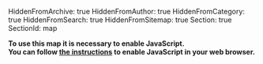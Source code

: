 HiddenFromArchive: true
HiddenFromAuthor: true
HiddenFromCategory: true
HiddenFromSearch: true
HiddenFromSitemap: true
Section: true
SectionId: map

<script type="text/javascript">
	// Default map location and configuration
	var mapBaseURL = "https://kartevonmorgen.org/"
    var currentTag = ["#greenfilm"]
    var currentLocation = [37.788,-30.938];
	var currentZoomLevel = 3.00;
	
	// Search for a location using the nominatim openstreetmap api
	function searchLocation(search) {
		event.preventDefault();
		if(search.value) {
			var xhr = new XMLHttpRequest();
			xhr.open('GET', `https://nominatim.openstreetmap.org/search?q=${search.value}&format=json&polygon=1&addressdetails=0`);
			xhr.onload = function() {
				if (xhr.status === 200) {
					var response = JSON.parse(xhr.responseText)
					var zoomLevel = getZoomLevel(response[0]["boundingbox"]);
					mapControl(null, [response[0]["lat"], response[0]["lon"]], zoomLevel, null)
					search.value = '';
				}
				else {
					alert('Search failed.  Returned status of ' + xhr.status);
				}
			};
			xhr.send(); 
		}
	}
	// Get a suitable zoom level for the size of the searched entity
	function getZoomLevel(boundingBox) {
		var size = Math.max(boundingBox[1]-boundingBox[0], boundingBox[3]-boundingBox[2]);
		// Look up zoom level: TO BE REPLACED BY SOME FANCY FORMULAR!!
		if (size < 0.05) { return 15} else
		if (size < 0.1) { return 14} else
		if (size < 0.3) { return 12} else
		if (size < 0.5) { return 11} else
		if (size < 1) { return 10} else
		if (size < 2) { return 9} else
		if (size < 4) { return 8} else
		if (size < 5) { return 6} else
		if (size < 10) { return 4} else {
			return 3.00
		}
	}
	// Function to control the iframe content
	function mapControl(element, loc, zoom, tag) {
		// If opened by onclick disable default (adding # to the url)
		if (event && element) {
			event.preventDefault();
			// Change the active element (style)
			if (element.parentElement.id == "categoryDropdown") {
				activeElement.classList.remove("active");
				element.classList.add("active");
				activeElement = element;
			}
			};
		// Checks if a new location, tag or zoom level is passed to the function
		// Using the default values if not
		currentLocation = Object.is(loc, null) ? currentLocation : loc;
		currentZoomLevel = Object.is(zoom, null) ? currentZoomLevel : zoom;
		currentTag = Object.is(tag, null) ? currentTag : tag;
		if (tag) {
			// Only change the search so a changed position by the user is not overwritten
			var url = `${mapBaseURL}#/?search=${encodeURI(currentTag.join(' ')).replace(/#/g,'%23')}`;
		} else {
			var url = `${mapBaseURL}#/?center=${currentLocation.join(',')}&zoom=${currentZoomLevel}&search=${encodeURI(currentTag.join(' ')).replace(/#/g,'%23')}`;
		}
		// Change iframe URL
		document.getElementById('greenProductionMap').src = url;
	}
	// Load the map via cookie or button click
	function loadMap(runtype) {
		if (runtype == "button") {
			cookieChoice = document.getElementById('saveSetting').checked
			if (cookieChoice) {
				createCookie("map", cookieChoice, 365)
			}
		}
		document.getElementById('map').style.background = 'none';
		document.getElementById('mapContainer').style["display"] = "";
		document.getElementById('privacyWarning').style["display"] = "none";
		mapControl(null, null, null, null);
	}
	// Cookie helpers
	function createCookie(cookieName,value,daysToExpire){
		var date = new Date();
		date.setTime(date.getTime()+(daysToExpire*24*60*60*1000));
		document.cookie = cookieName + "=" + value + "; expires=" + date.toGMTString();
	}
	function accessCookie(cookieName) {
		var name = cookieName + "=";
		var allCookieArray = document.cookie.split(';');
		for(var i=0; i<allCookieArray.length; i++) {
			var temp = allCookieArray[i].trim();
			if (temp.indexOf(name)==0)
			return temp.substring(name.length,temp.length);
 	  	}
		return "";
	}
	// Checks if a cookie exist and shows the map in case
	function cookieCheck() {
		var mapCookie = accessCookie("map");
		if (mapCookie === String(true)) {
			loadMap("cookie");
		}
	}
</script>

<div id ="mapContainer" style="display:none">
	<div markdown="1">#### Shortcuts</div>
	<div class="row justify-content-center text-white">
		<div class="col pt-2">
			<div class="dropdown" id="region">
				<button class="btn btn-secondary dropdown-toggle" type="button" id="categoryDropdownButton" data-toggle="dropdown" aria-haspopup="true" aria-expanded="false">
					Select Category
				</button>
				<ul class="dropdown-menu scrollable-menu" id="categoryDropdown" role="menu" aria-labelledby="categoryDropdownButton">
					<a class="dropdown-item font-weight-bold active" id="defaultActive" href="#" onclick="mapControl(this, null, null, ['#greenfilm']);">All Entries</a>
					<a class="dropdown-item" href="#" onclick="mapControl(this, null, null, ['#greenfilm', '#filmmakers4future']);">Our Supporters</a>
					<div class="dropdown-divider"></div>
					<h6 class="dropdown-header">Accomodation</h6>
					<a class="dropdown-item font-weight-bold" href="#" onclick="mapControl(this, null, null, ['#greenfilm', '#accomodation']);">All Entries</a>
					<a class="dropdown-item" href="#" onclick="mapControl(this, null, null, ['#greenfilm', '#accomodation', '#apartment']);">Apartments</a>
					<a class="dropdown-item" href="#" onclick="mapControl(this, null, null, ['#greenfilm', '#accomodation', '#hotel']);">Hotels</a>
					<div class="dropdown-divider"></div>
					<h6 class="dropdown-header">Departments</h6>
					<a class="dropdown-item" href="#" onclick="mapControl(this, null, null, ['#greenfilm', '#camera']);">Camera</a>
					<a class="dropdown-item" href="#" onclick="mapControl(this, null, null, ['#greenfilm', '#catering']);">Catering</a>
					<a class="dropdown-item" href="#" onclick="mapControl(this, null, null, ['#greenfilm', '#costume']);">Costume</a>
					<a class="dropdown-item" href="#" onclick="mapControl(this, null, null, ['#greenfilm', '#electricians']);">Electricians</a>
					<a class="dropdown-item" href="#" onclick="mapControl(this, null, null, ['#greenfilm', '#grip']);">Grip</a>
					<a class="dropdown-item" href="#" onclick="mapControl(this, null, null, ['#greenfilm', '#hairandmakeup']);">Hair & Makeup</a>
					<a class="dropdown-item" href="#" onclick="mapControl(this, null, null, ['#greenfilm', '#location']);">Location</a>
					<a class="dropdown-item" href="#" onclick="mapControl(this, null, null, ['#greenfilm', '#postproduction']);">Post-Production</a>
					<a class="dropdown-item" href="#" onclick="mapControl(this, null, null, ['#greenfilm', '#production']);">Production</a>
					<a class="dropdown-item" href="#" onclick="mapControl(this, null, null, ['#greenfilm', '#props']);">Props</a>
					<a class="dropdown-item" href="#" onclick="mapControl(this, null, null, ['#greenfilm', '#setdesign']);">Set-Design</a>
					<a class="dropdown-item" href="#" onclick="mapControl(this, null, null, ['#greenfilm', '#sfx']);">SFX</a>
					<a class="dropdown-item" href="#" onclick="mapControl(this, null, null, ['#greenfilm', '#sound']);">Sound</a>
					<a class="dropdown-item" href="#" onclick="mapControl(this, null, null, ['#greenfilm', '#transportation']);">Transportation</a>
					<a class="dropdown-item" href="#" onclick="mapControl(this, null, null, ['#greenfilm', '#vfx']);">VFX</a>
					<div class="dropdown-divider"></div>
					<h6 class="dropdown-header">Rentals</h6>
					<a class="dropdown-item font-weight-bold" href="#" onclick="mapControl(this, null, null, ['#greenfilm', '#rental']);">All Entries</a>
					<a class="dropdown-item" href="#" onclick="mapControl(this, null, null, ['#greenfilm', '#rental', '#camera']);">Camera</a>
					<a class="dropdown-item" href="#" onclick="mapControl(this, null, null, ['#greenfilm', '#rental', '#grip']);">Grip</a>
					<a class="dropdown-item" href="#" onclick="mapControl(this, null, null, ['#greenfilm', '#rental', '#light']);">Light</a>
					<a class="dropdown-item" href="#" onclick="mapControl(this, null, null, ['#greenfilm', '#rental', '#vehicles']);">Vehicles</a>
					<div class="dropdown-divider"></div>
					<h6 class="dropdown-header">Sharing</h6>
					<a class="dropdown-item font-weight-bold" href="#" onclick="mapControl(this, null, null, ['#greenfilm', '#sharing']);">All Entries</a>
					<a class="dropdown-item" href="#" onclick="mapControl(this, null, null, ['#greenfilm', '#sharing', '#carsharing']);">Car Sharing</a>
					<a class="dropdown-item" href="#" onclick="mapControl(this, null, null, ['#greenfilm', '#sharing', '#bikesharing']);">Bike Sharing</a>
					<div class="dropdown-divider"></div>
					<h6 class="dropdown-header">Other</h6>
					<a class="dropdown-item" href="#" onclick="mapControl(this, null, null, ['#greenfilm', '#greenconsulting']);">Green Consulting</a>
					<a class="dropdown-item" href="#" onclick="mapControl(this, null, null, ['#greenfilm', '#shootinglocation']);">Shooting Locations</a>
					<a class="dropdown-item" href="#" onclick="mapControl(this, null, null, ['#greenfilm', '#filmcommission']);">Film Commissions</a>
					<a class="dropdown-item" href="#" onclick="mapControl(this, null, null, ['#greenfilm', '#filmfestival']);">Film Festival</a>
				</ul>
			</div>
		</div>
		<div class="col pt-2">
			<div class="dropdown" id="cities">
				<button class="btn btn-secondary dropdown-toggle" type="button" id="cityDropdownButton" data-toggle="dropdown" aria-haspopup="true" aria-expanded="false">
					Select City
				</button>
				<ul class="dropdown-menu scrollable-menu" role="menu" aria-labelledby="cityDropdownButton">
					<h6 class="dropdown-header">Canada</h6>
					<a class="dropdown-item" href="#" onclick="mapControl(this, [45.493,-73.692], 10.00, null);">Montréal</a>
					<a class="dropdown-item" href="#" onclick="mapControl(this, [46.803,-71.293], 10.00, null);">Québec</a>
					<a class="dropdown-item" href="#" onclick="mapControl(this, [43.680,-79.443], 10.00, null);">Toronto</a>
					<a class="dropdown-item" href="#" onclick="mapControl(this, [49.253,-123.139], 10.00, null);">Vancouver</a>
					<div class="dropdown-divider"></div>
					<h6 class="dropdown-header">Germany</h6>
					<a class="dropdown-item" href="#" onclick="mapControl(this, [52.503,13.293], 11.00, null);">Berlin</a>
					<a class="dropdown-item" href="#" onclick="mapControl(this, [50.975,11.014], 11.00, null);">Erfurt</a>
					<a class="dropdown-item" href="#" onclick="mapControl(this, [53.548,9.957], 11.00, null);">Hamburg</a>
					<a class="dropdown-item" href="#" onclick="mapControl(this, [50.939,6.944], 11.00, null);">Köln</a>
					<a class="dropdown-item" href="#" onclick="mapControl(this, [51.340,12.335], 11.00, null);">Leipzig</a>
					<a class="dropdown-item" href="#" onclick="mapControl(this, [48.134,11.544], 11.00, null);">München</a>
					<a class="dropdown-item" href="#" onclick="mapControl(this, [52.399,13.011], 11.00, null);">Potsdam</a>
					<div class="dropdown-divider"></div>
					<h6 class="dropdown-header">UK</h6>
					<a class="dropdown-item" href="#" onclick="mapControl(this, [51.452,-2.606], 10.00, null);">Bristol</a>
					<a class="dropdown-item" href="#" onclick="mapControl(this, [51.480,-3.190], 10.00, null);">Cardiff</a>
					<a class="dropdown-item" href="#" onclick="mapControl(this, [51.500,-0.196], 10.00, null);">London</a>
					<div class="dropdown-divider"></div>
					<h6 class="dropdown-header">USA</h6>
					<a class="dropdown-item" href="#" onclick="mapControl(this, [33.747,-84.398], 10.00, null);">Atlanta</a>
					<a class="dropdown-item" href="#" onclick="mapControl(this, [41.877,-87.670], 10.00, null);">Chicago</a>
					<a class="dropdown-item" href="#" onclick="mapControl(this, [34.026,-118.264], 10.00, null);">Los Angeles</a>
					<a class="dropdown-item" href="#" onclick="mapControl(this, [25.778,-80.211], 10.00, null);">Miami</a>
					<a class="dropdown-item" href="#" onclick="mapControl(this, [44.958,-93.309], 10.00, null);">Minneapolis</a>
					<a class="dropdown-item" href="#" onclick="mapControl(this, [29.931,-90.102], 10.00, null);">New Orleans</a>
					<a class="dropdown-item" href="#" onclick="mapControl(this, [40.679,-73.996], 10.00, null);">New Yorck</a>
					<a class="dropdown-item" href="#" onclick="mapControl(this, [47.591,-122.324], 10.00, null);">Seattle</a>
				</ul>
			</div>
		</div>
		<div class="col pt-2">
				<div class="dropdown" id="region">
					<button class="btn btn-secondary dropdown-toggle" type="button" id="regionDropdownButton" data-toggle="dropdown" aria-haspopup="true" aria-expanded="false">
						Select Region
					</button>
					<div class="dropdown-menu scrollable-menu" role="menu" aria-labelledby="regionDropdownButton">
						<a class="dropdown-item" href="#" onclick="mapControl(this, [46.195,7.031], 5.00, null);">Europe</a>
						<a class="dropdown-item" href="#" onclick="mapControl(this, [43.069,-96.328], 4.00, null);">North America</a>
					</div>
				</div>
		</div>
		<div class="col-xl-5 col-lg-5 pt-2">
			<form onsubmit="searchLocation(document.getElementById('locationSearch'))">
				<div class="input-group">
					<input type="text" id="locationSearch" class="form-control" placeholder="Search Location">
					<div class="input-group-append">
						<button class="btn btn-success" type="submit">Go</button> 
					</div>
				</div>
			</form>
		</div>
	</div>
	<iframe class="pt-3" id="greenProductionMap" name="greenProductionMap" style="height:75vh;border: none;" width="100%" height="100%"></iframe>
	<div markdown="1">**Please note:** If we have forgotten a category or an important film city in the shortcuts, please [contact us](/contact/).</div>
</div>

<div class="text-center text-white pt-5 pb-5" id="privacyWarning" style="display:none;" markdown="1">
**Privacy notice**  
This map uses the external services [mapoftomorrow.org](http://mapoftomorrow.org/) and [openstreetmap.org](https://openstreetmap.org/).  
You can find more information about this in our [Privacy Policy](/privacy#thirdparty).  
<div class="form-check">
	<input class="form-check-input" type="checkbox" value="" id="saveSetting">
	<label title="Cookie name: map - Cookie value: true - Expires in 365 days" class="form-check-label" for="saveSetting">
		Do not show again (a cookie is set).
	</label>
</div>
<button type="button" class="btn btn-info mt-2" onclick="loadMap('button')">Allow and Load Map</button>
</div>

<noscript>
	<div class="text-center text-white pt-5 pb-5">
	 <b>To use this map it is necessary to enable JavaScript.<br>
	 You can follow <a href="https://www.enable-javascript.com/">the instructions</a> to enable JavaScript in your web browser.</b>
	</div>
</noscript>

<!-- Connects to kartevonmorgen.org only if javascript is enabled -->
<script>
	// show privacy warning - only shows when javascript is enabled since map cant be used without it anyway
	document.getElementById('privacyWarning').style["display"] = "";
	// Set default active element
	var activeElement = document.getElementById('defaultActive');
	// Check if cookie is present
	cookieCheck()
</script>